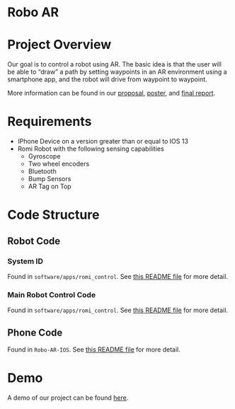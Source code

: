 Robo AR 
========


# Project Overview

Our goal is to control a robot using AR. The basic idea is that the user will be able to “draw” a path by setting waypoints in an AR environment using a smartphone app, and the robot will drive from waypoint to waypoint.

More information can be found in our [proposal](Proposal.md), [poster](Final_Poster.pdf), and [final report](Robo_AR_Final_Report.pdf).


# Requirements

- IPhone Device on a version greater than or equal to IOS 13
- Romi Robot with the following sensing capabilities
    - Gyroscope
    - Two wheel encoders
    - Bluetooth
    - Bump Sensors
    - AR Tag on Top

# Code Structure

## Robot Code

### System ID

Found in `software/apps/romi_control`. See [this README file](software/apps/romi_sysid/README.md) for more detail. 

### Main Robot Control Code

Found in `software/apps/romi_control`. See [this README file](software/apps/romi_control/README.md) for more detail. 


## Phone Code

Found in `Robo-AR-IOS`. See [this README file](Robo-AR-IOS/README.md) for more detail. 


# Demo

A demo of our project can be found [here](https://www.youtube.com/watch?v=1xrdQsSW7kU).

